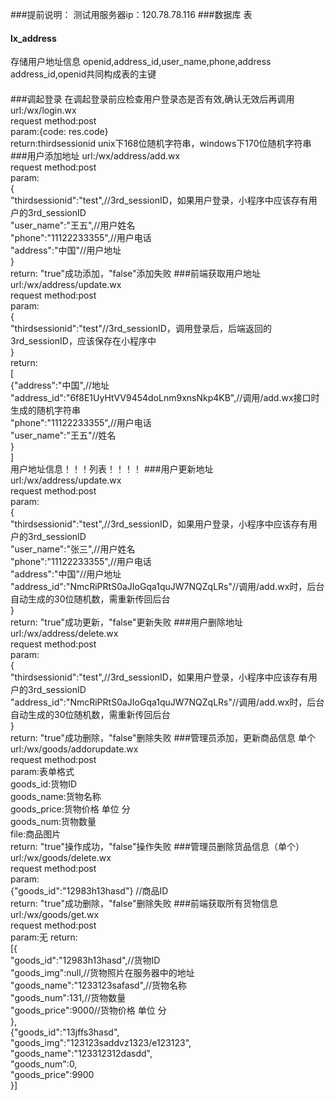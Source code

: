 ###提前说明：
测试用服务器ip：120.78.78.116
###数据库 表
<h4>lx_address</h4> 存储用户地址信息 openid,address_id,user_name,phone,address<br/>
address_id,openid共同构成表的主键
<h4></h4>
###调起登录
在调起登录前应检查用户登录态是否有效,确认无效后再调用<br/>
url:/wx/login.wx<br/>
request method:post<br/>
param:{code: res.code}<br/>
return:thirdsessionid unix下168位随机字符串，windows下170位随机字符串 
###用户添加地址
url:/wx/address/add.wx<br/>
request method:post<br/>
param:<br/>
{<br/>
"thirdsessionid":"test",//3rd_sessionID，如果用户登录，小程序中应该存有用户的3rd_sessionID<br/>
"user_name":"王五",//用户姓名<br/>
"phone":"11122233355",//用户电话<br/>
"address":"中国"//用户地址<br/>
}<br/>
return: "true"成功添加，"false"添加失败
###前端获取用户地址
url:/wx/address/update.wx<br/>
request method:post<br/>
param:<br/>
{<br/>
"thirdsessionid":"test"//3rd_sessionID，调用登录后，后端返回的3rd_sessionID，应该保存在小程序中<br/>
}<br/>
return: <br/>
[<br/>
    {"address":"中国",//地址<br/>
    "address_id":"6f8E1UyHtVV9454doLnm9xnsNkp4KB",//调用/add.wx接口时生成的随机字符串<br/>
    "phone":"11122233355",//用户电话<br/>
    "user_name":"王五"//姓名<br/>
    }<br/>
]<br/>
用户地址信息！！！列表！！！！
###用户更新地址
url:/wx/address/update.wx<br/>
request method:post<br/>
param:<br/>
{<br/>
"thirdsessionid":"test",//3rd_sessionID，如果用户登录，小程序中应该存有用户的3rd_sessionID<br/>
"user_name":"张三",//用户姓名<br/>
"phone":"11122233355",//用户电话<br/>
"address":"中国"//用户地址<br/>
"address_id":"NmcRiPRtS0aJIoGqa1quJW7NQZqLRs"//调用/add.wx时，后台自动生成的30位随机数，需重新传回后台<br/>
}<br/>
return: "true"成功更新，"false"更新失败
###用户删除地址
url:/wx/address/delete.wx<br/>
request method:post<br/>
param:<br/>
{<br/>
"thirdsessionid":"test",//3rd_sessionID，如果用户登录，小程序中应该存有用户的3rd_sessionID<br/>
"address_id":"NmcRiPRtS0aJIoGqa1quJW7NQZqLRs"//调用/add.wx时，后台自动生成的30位随机数，需重新传回后台<br/>
}<br/>
return: "true"成功删除，"false"删除失败
###管理员添加，更新商品信息 单个
url:/wx/goods/addorupdate.wx<br/>
request method:post<br/>
param:表单格式<br/>
goods_id:货物ID<br/>
goods_name:货物名称<br/>
goods_price:货物价格 单位 分<br/>
goods_num:货物数量<br/>
file:商品图片<br/>
return: "true"操作成功，"false"操作失败
###管理员删除货品信息（单个）
url:/wx/goods/delete.wx<br/>
request method:post<br/>
param:<br/>
{"goods_id":"12983h13hasd"} //商品ID<br/>
return: "true"成功删除，"false"删除失败
###前端获取所有货物信息
url:/wx/goods/get.wx<br/>
request method:post<br/>
param:无
return:<br/>
[{<br/>
"goods_id":"12983h13hasd",//货物ID<br/>
"goods_img":null,//货物照片在服务器中的地址<br/>
"goods_name":"1233123safasd",//货物名称<br/>
"goods_num":131,//货物数量<br/>
"goods_price":9000//货物价格 单位 分<br/>
},<br/>
{"goods_id":"13jffs3hasd",<br/>
"goods_img":"123123saddvz1323/e123123",<br/>
"goods_name":"123312312dasdd",<br/>
"goods_num":0,<br/>
"goods_price":9900<br/>
}]